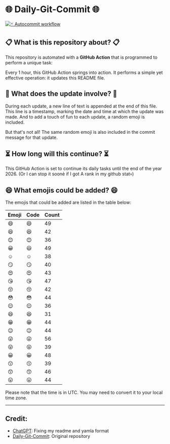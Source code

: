 # 🌐 Daily-Git-Commit 🌐

[![🃏 Autocommit workflow](https://github.com/kleqing/git-auto-commit/actions/workflows/main.yaml/badge.svg?event=check_run)](https://github.com/kleqing/git-auto-commit/actions/workflows/main.yaml)

## 📋 What is this repository about? 📋

This repository is automated with a **GitHub Action** that is programmed to perform a unique task:

Every 1 hour, this GitHub Action springs into action. It performs a simple yet effective operation: it updates this README file.

## 🔄 What does the update involve? 🔄

During each update, a new line of text is appended at the end of this file. This line is a timestamp, marking the date and time at which the update was made. And to add a touch of fun to each update, a random emoji is included.

But that's not all! The same random emoji is also included in the commit message for that update.

## ⏳ How long will this continue? ⏳

This GitHub Action is set to continue its daily tasks until the end of the year 2026. (Or I can stop it soonẻ if I got A rank in my github stat💀)

## 😄 What emojis could be added? 😄

The emojis that could be added are listed in the table below:

| Emoji | Code | Count |
| --- | --- | --- |
| 😄 | :smile: | 49 |
| 😆 | :laughing: | 42 |
| 😊 | :blush: | 36 |
| 😀 | :smiley: | 49 |
| ☺️ | :relaxed: | 38 |
| 😏 | :smirk: | 40 |
| 😍 | :heart_eyes: | 43 |
| 😘 | :kissing_heart: | 47 |
| 😚 | :kissing_closed_eyes: | 42 |
| 😳 | :flushed: | 44 |
| 😌 | :relieved: | 36 |
| 😆 | :satisfied: | 31 |
| 😁 | :grin: | 44 |
| 😉 | :wink: | 44 |
| 😜 | :stuck_out_tongue_winking_eye: | 56 |
| 😝 | :stuck_out_tongue_closed_eyes: | 39 |
| 😀 | :grinning: | 48 |
| 😗 | :kissing: | 39 |
| 😙 | :kissing_smiling_eyes: | 46 |
| 😛 | :stuck_out_tongue: | 44 |

Please note that the time is in UTC. You may need to convert it to your local time zone.

---

## Credit:

- [ChatGPT](chatgpt.com): Fixing my readme and yamla format
- [Daily-Git-Commit](https://github.com/diegomarty/daily-git-commit): Original repository

